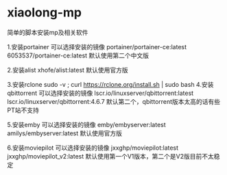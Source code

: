 # xiaolong-mp
简单的脚本安装mp及相关软件

  1.安装portainer 可以选择安装的镜像
  portainer/portainer-ce:latest 6053537/portainer-ce:latest
  默认使用第二个中文版
  
2.安装alist
  xhofe/alist:latest
  默认使用官方版
  
3.安装rclone
  sudo -v ; curl https://rclone.org/install.sh | sudo bash
4.安装qbittorrent 
  可以选择安装的镜像 lscr.io/linuxserver/qbittorrent:latest lscr.io/linuxserver/qbittorrent:4.6.7
  默认第二个，qbittorrent版本太高的话有些PT站不支持
  
5.安装emby 
可以选择安装的镜像 
emby/embyserver:latest amilys/embyserver:latest
默认使用官方版

6.安装moviepilot
可以选择安装的镜像 jxxghp/moviepilot:latest jxxghp/moviepilot_v2:latest 
默认使用第一个V1版本，第二个是V2版目前不太稳定 
<div>
